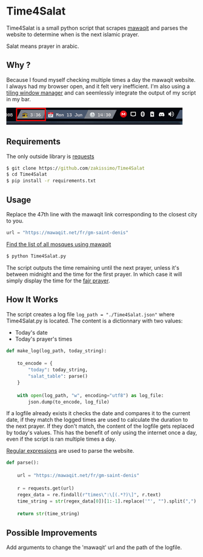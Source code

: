 # Time4Salat

Time4Salat is a small python script that scrapes [mawaqit](https://mawaqit.net) and parses the website to determine when is the next islamic prayer.

Salat means prayer in arabic.

## Why ?

Because I found myself checking multiple times a day the mawaqit website. I always had my browser open, and it felt very inefficient. I'm also using a [tiling window manager](https://en.wikipedia.org/wiki/Tiling_window_manager) and can seemlessly integrate the output of my script in my bar.

![Qtile bar](./2022-06-13_14-31.png)

## Requirements

The only outside library is [requests](https://pypi.org/project/requests/)

```cmd
$ git clone https://github.com/zakissimo/Time4Salat
$ cd Time4Salat
$ pip install -r requirements.txt
```

## Usage

Replace the 47th line with the mawaqit link corresponding to the closest city to you.

```python
url = "https://mawaqit.net/fr/gm-saint-denis"
```

[Find the list of all mosques using mawaqit](https://mawaqit.net/en/#mosquees)

```cmd
$ python Time4Salat.py
```

The script outputs the time remaining until the next prayer, unless it's between midnight and the time for the first prayer. In which case it will simply display the time for the [fajr prayer](https://en.wikipedia.org/wiki/Fajr_prayer).

## How It Works

The script creates a log file `log_path = "./Time4Salat.json"` where Time4Salat.py is located. The content is a dictionnary with two values: 
 - Today's date
 - Today's prayer's times

```python
def make_log(log_path, today_string):

    to_encode = {
        "today": today_string,
        "salat_table": parse()
    }

    with open(log_path, "w", encoding="utf8") as log_file:
        json.dump(to_encode, log_file)
```

If a logfile already exists it checks the date and compares it to the current date, if they match the logged times are used to calculate the duration to the next prayer. If they don't match, the content of the logfile gets replaced by today's values. This has the benefit of only using the internet once a day, even if the script is ran multiple times a day.

[Regular expressions](https://docs.python.org/3/library/re.html) are used to parse the website.

```python
def parse():

    url = "https://mawaqit.net/fr/gm-saint-denis"

    r = requests.get(url)
    regex_data = re.findall(r"times\":\[(.*?)\]", r.text)
    time_string = str(regex_data[0])[1:-1].replace('"', "").split(",")

    return str(time_string)
```

## Possible Improvements

Add arguments to change the 'mawaqit' url and the path of the logfile.
